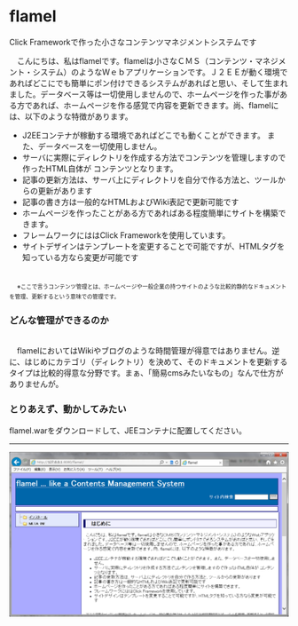 flamel
======

<p>
Click Frameworkで作った小さなコンテンツマネジメントシステムです
</p>


<p>　こんにちは、私はflamelです。flamelは小さなＣＭＳ（コンテンツ・マネジメント・システム）のようなＷｅｂアプリケーションです。Ｊ２ＥＥが動く環境であればどこにでも簡単にポン付けできるシステムがあればと思い、そして生まれました。データベース等は一切使用しませんので、ホームページを作った事がある方であれば、ホームページを作る感覚で内容を更新できます。尚、flamelには、以下のような特徴があります。</p>
<ul>
<li>J2EEコンテナが稼動する環境であればどこでも動くことができます。 また、データベースを一切使用しません。</li>
<li>サーバに実際にディレクトリを作成する方法でコンテンツを管理しますので作ったHTML自体が コンテンツとなります。 </li>
<li>記事の更新方法は、サーバ上にディレクトリを自分で作る方法と、ツールからの更新があります </li>
<li>記事の書き方は一般的なHTMLおよびWiki表記で更新可能です </li>
<li>ホームページを作ったことがある方であればある程度簡単にサイトを構築できます。 </li>
<li>フレームワークにははClick Frameworkを使用しています。 </li>
<li>サイトデザインはテンプレートを変更することで可能ですが、HTMLタグを知っている方なら変更が可能です </li>
</ul>
<p><br />　<span style="font-size: x-small;">※ここで言うコンテンツ管理とは、ホームページや一般企業の持つサイトのような比較的静的なドキュメントを管理、更新するという意味での管理です。</span></p>
<h3>どんな管理ができるのか</h3>
<p><br />　flamelにおいてはWikiやブログのような時間管理が得意ではありません。逆に、はじめにカテゴリ（ディレクトリ）を決めて、そのドキュメントを更新するタイプは比較的得意な分野です。まぁ、「簡易cmsみたいなもの」なんで仕方がありませんが。<br /></p>

<h3>とりあえず、動かしてみたい</h3>
<p>
flamel.warをダウンロードして、JEEコンテナに配置してください。
</p>


<hr>

<img src="site.png" />
